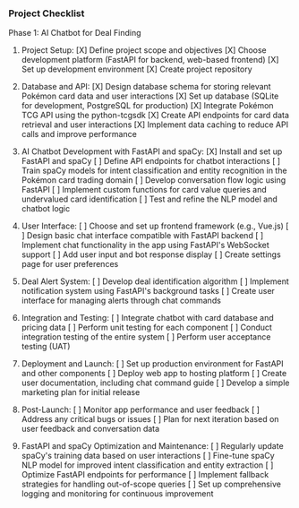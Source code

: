 ### Project Checklist

Phase 1: AI Chatbot for Deal Finding

1. Project Setup:
   [X] Define project scope and objectives
   [X] Choose development platform (FastAPI for backend, web-based frontend)
   [X] Set up development environment
   [X] Create project repository

2. Database and API:
   [X] Design database schema for storing relevant Pokémon card data and user interactions
   [X] Set up database (SQLite for development, PostgreSQL for production)
   [X] Integrate Pokémon TCG API using the python-tcgsdk
   [X] Create API endpoints for card data retrieval and user interactions
   [X] Implement data caching to reduce API calls and improve performance

3. AI Chatbot Development with FastAPI and spaCy:
   [X] Install and set up FastAPI and spaCy
   [ ] Define API endpoints for chatbot interactions
   [ ] Train spaCy models for intent classification and entity recognition in the Pokémon card trading domain
   [ ] Develop conversation flow logic using FastAPI
   [ ] Implement custom functions for card value queries and undervalued card identification
   [ ] Test and refine the NLP model and chatbot logic

4. User Interface:
   [ ] Choose and set up frontend framework (e.g., Vue.js)
   [ ] Design basic chat interface compatible with FastAPI backend
   [ ] Implement chat functionality in the app using FastAPI's WebSocket support
   [ ] Add user input and bot response display
   [ ] Create settings page for user preferences

5. Deal Alert System:
   [ ] Develop deal identification algorithm
   [ ] Implement notification system using FastAPI's background tasks
   [ ] Create user interface for managing alerts through chat commands

6. Integration and Testing:
   [ ] Integrate chatbot with card database and pricing data
   [ ] Perform unit testing for each component
   [ ] Conduct integration testing of the entire system
   [ ] Perform user acceptance testing (UAT)

7. Deployment and Launch:
   [ ] Set up production environment for FastAPI and other components
   [ ] Deploy web app to hosting platform
   [ ] Create user documentation, including chat command guide
   [ ] Develop a simple marketing plan for initial release

8. Post-Launch:
   [ ] Monitor app performance and user feedback
   [ ] Address any critical bugs or issues
   [ ] Plan for next iteration based on user feedback and conversation data

9. FastAPI and spaCy Optimization and Maintenance:
   [ ] Regularly update spaCy's training data based on user interactions
   [ ] Fine-tune spaCy NLP model for improved intent classification and entity extraction
   [ ] Optimize FastAPI endpoints for performance
   [ ] Implement fallback strategies for handling out-of-scope queries
   [ ] Set up comprehensive logging and monitoring for continuous improvement
